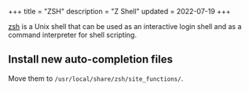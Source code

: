 +++
title = "ZSH"
description = "Z Shell"
updated = 2022-07-19
+++

<abbr title="Z Shell">[zsh][zsh]</abbr> is a Unix shell that can be used as an
interactive login shell and as a command interpreter for shell scripting.

## Install new auto-completion files

Move them to `/usr/local/share/zsh/site_functions/`.

[zsh]: https://www.zsh.org/
